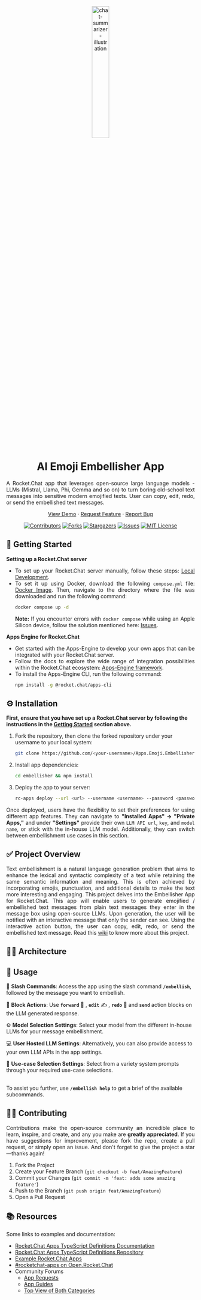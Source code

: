 <div align="center">
  <img width=30% src="https://github.com/user-attachments/assets/a92f27b9-5101-4725-8311-a0e6ada0edc7" alt="chat-summarizer-illustration">
</div>

<h1 align="center">AI Emoji Embellisher App</h1>

<p align="justify">
  A Rocket.Chat app that leverages open-source large language models - LLMs (Mistral, Llama, Phi, Gemma and so on) to turn boring old-school text messages into sensitive modern emojified texts. User can copy, edit, redo, or send the embellished text messages.
</p>

<p align="center">
  <a href="https://github.com/RocketChat/Apps.Emoji.Embellisher/wiki#-----embellisher-app-demo">View Demo</a>
  ·
  <a href="https://github.com/RocketChat/Apps.Emoji.Embellisher/issues">Request Feature</a>
  ·
  <a href="https://github.com/RocketChat/Apps.Emoji.Embellisher/issues/new">Report Bug</a>
</p>

<div align="center">
  
  [![Contributors][contributors-shield]][contributors-url] 
  [![Forks][forks-shield]][forks-url]
  [![Stargazers][stars-shield]][stars-url]
  [![Issues][issues-shield]][issues-url]
  [![MIT License][license-shield]][license-url]

</div>

## 📘 Getting Started

<div align="justify">
  
**Setting up a Rocket.Chat server**
- To set up your Rocket.Chat server manually, follow these steps: [Local Development](https://github.com/RocketChat/Rocket.Chat?tab=readme-ov-file#%EF%B8%8F-local-development).
- To set it up using Docker, download the following `compose.yml` file: [Docker Image](https://github.com/RocketChat/Docker.Official.Image/blob/fb09fece013b05ce7c0d8a42b646543a75fda57a/compose.yml). Then, navigate to the directory where the file was downloaded and run the following command:
    ```sh
    docker compose up -d
    ```
    **Note:** If you encounter errors with `docker compose` while using an Apple Silicon device, follow the solution mentioned here: [Issues](https://github.com/RocketChat/Docker.Official.Image/issues/204).

**Apps Engine for Rocket.Chat**
- Get started with the Apps-Engine to develop your own apps that can be integrated with your Rocket.Chat server.
- Follow the docs to explore the wide range of integration possibilities within the Rocket.Chat ecosystem: [Apps-Engine framework](https://developer.rocket.chat/docs/getting-started-with-apps-engine).
- To install the Apps-Engine CLI, run the following command:
    ```sh
    npm install -g @rocket.chat/apps-cli
    ``` 
</div>

## ⚙️ Installation
**First, ensure that you have set up a Rocket.Chat server by following the instructions in the [Getting Started](#-getting-started) section above.**

1. Fork the repository, then clone the forked repository under your username to your local system:
    ```sh
    git clone https://github.com/<your-username>/Apps.Emoji.Embellisher
    ```
    
2. Install app dependencies:
    ```sh
    cd embellisher && npm install
    ```

3. Deploy the app to your server:
   ```sh
   rc-apps deploy --url <url> --username <username> --password <password>
   ```
   
<p align="justify">
  Once deployed, users have the flexibility to set their preferences for using different app features. They can navigate to <strong>"Installed Apps" -> "Private Apps,"</strong> and under <strong>"Settings"</strong> provide their own <code>LLM API url</code>, <code>key</code>, and <code>model name</code>, or stick with the in-house LLM model. Additionally, they can switch between embellishment use cases in this section.
</p>

## ✅ Project Overview
<p align="justify">
  Text embellishment is a natural language generation problem that aims to enhance the lexical and syntactic complexity of a text while retaining the same semantic information and meaning. This is often achieved by incorporating emojis, punctuation, and additional details to make the text more interesting and engaging. This project delves into the Embellisher App for Rocket.Chat. This app will enable users to generate emojified / embellished text messages from plain text messages they enter in the message box using open-source LLMs. Upon generation, the user will be notified with an interactive message that only the sender can see. Using the interactive action button, the user can copy, edit, redo, or send the embellished text message. Read this <a href="https://github.com/RocketChat/Apps.Emoji.Embellisher/wiki">wiki</a> to know more about this project.
</p>

## 👷‍♀️ Architecture

## 🚀 Usage
📝 **Slash Commands**: Access the app using the slash command **`/embellish`**, followed by the message you want to embellish.

💬 **Block Actions**: Use **`forward`** 📨 , **`edit`** ✍ , **`redo`** 🔁 and **`send`** action blocks on the LLM generated response.

⚙ **Model Selection Settings**: Select your model from the different in-house LLMs for your message embellishment.

💻 **User Hosted LLM Settings**: Alternatively, you can also provide access to your own LLM APIs in the app settings.

🎯 **Use-case Selection Settings**: Select from a variety system prompts through your required use-case selections.


<br>To assist you further, use **`/embellish help`** to get a brief of the available subcommands.

## 🧑‍💻 Contributing
<p align="justify">
  Contributions make the open-source community an incredible place to learn, inspire, and create, and any you make are <strong>greatly appreciated</strong>. If you have suggestions for improvement, please fork the repo, create a pull request, or simply open an issue. And don't forget to give the project a star—thanks again!
</p>

1. Fork the Project
2. Create your Feature Branch (`git checkout -b feat/AmazingFeature`)
3. Commit your Changes (`git commit -m 'feat: adds some amazing feature'`)
4. Push to the Branch (`git push origin feat/AmazingFeature`)
5. Open a Pull Request

## 📚 Resources
Some links to examples and documentation:
- [Rocket.Chat Apps TypeScript Definitions Documentation](https://rocketchat.github.io/Rocket.Chat.Apps-engine/)
- [Rocket.Chat Apps TypeScript Definitions Repository](https://github.com/RocketChat/Rocket.Chat.Apps-engine)
- [Example Rocket.Chat Apps](https://github.com/graywolf336/RocketChatApps)
- [#rocketchat-apps on Open.Rocket.Chat](https://open.rocket.chat/channel/rocketchat-apps)
- Community Forums
  - [App Requests](https://forums.rocket.chat/c/rocket-chat-apps/requests)
  - [App Guides](https://forums.rocket.chat/c/rocket-chat-apps/guides)
  - [Top View of Both Categories](https://forums.rocket.chat/c/rocket-chat-apps)


<!-- MARKDOWN LINKS & IMAGES -->
<!-- https://www.markdownguide.org/basic-syntax/#reference-style-links -->
[contributors-shield]: https://img.shields.io/github/contributors/RocketChat/Apps.Emoji.Embellisher?style=for-the-badge
[contributors-url]: https://github.com/RocketChat/Apps.Emoji.Embellisher/graphs/contributors

[forks-shield]: https://img.shields.io/github/forks/RocketChat/Apps.Emoji.Embellisher?style=for-the-badge
[forks-url]: https://github.com/RocketChat/Apps.Emoji.Embellisher/network/members

[stars-shield]: https://img.shields.io/github/stars/RocketChat/Apps.Emoji.Embellisher?style=for-the-badge
[stars-url]: https://github.com/RocketChat/Apps.Emoji.Embellisher/stargazers

[issues-shield]: https://img.shields.io/github/issues/RocketChat/Apps.Emoji.Embellisher?style=for-the-badge
[issues-url]: https://github.com/RocketChat/Apps.Emoji.Embellisher/issues

[license-shield]: https://img.shields.io/github/license/RocketChat/Apps.Emoji.Embellisher?style=for-the-badge
[license-url]: https://github.com/RocketChat/Apps.Emoji.Embellisher/blob/main/LICENSE
